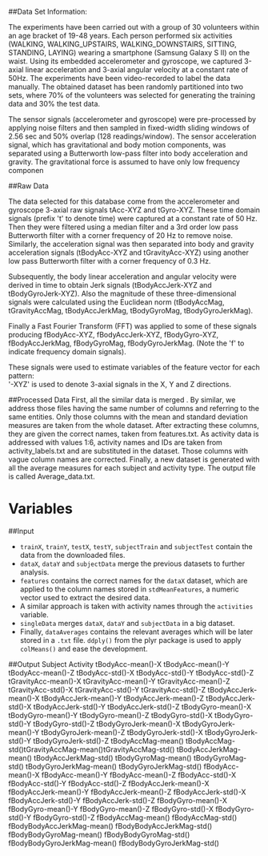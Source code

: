 
##Data Set Information:

The experiments have been carried out with a group of 30 volunteers within an age bracket of 19-48 years. Each person performed six activities (WALKING, WALKING_UPSTAIRS, WALKING_DOWNSTAIRS, SITTING, STANDING, LAYING) wearing a smartphone (Samsung Galaxy S II) on the waist. Using its embedded accelerometer and gyroscope, we captured 3-axial linear acceleration and 3-axial angular velocity at a constant rate of 50Hz. The experiments have been video-recorded to label the data manually. The obtained dataset has been randomly partitioned into two sets, where 70% of the volunteers was selected for generating the training data and 30% the test data. 

The sensor signals (accelerometer and gyroscope) were pre-processed by applying noise filters and then sampled in fixed-width sliding windows of 2.56 sec and 50% overlap (128 readings/window). The sensor acceleration signal, which has gravitational and body motion components, was separated using a Butterworth low-pass filter into body acceleration and gravity. The gravitational force is assumed to have only low frequency componen

##Raw Data 

The data selected for this database come from the accelerometer and gyroscope 3-axial raw signals tAcc-XYZ and tGyro-XYZ. These time domain signals (prefix 't' to denote time) were captured at a constant rate of 50 Hz. Then they were filtered using a median filter and a 3rd order low pass Butterworth filter with a corner frequency of 20 Hz to remove noise. Similarly, the acceleration signal was then separated into body and gravity acceleration signals (tBodyAcc-XYZ and tGravityAcc-XYZ) using another low pass Butterworth filter with a corner frequency of 0.3 Hz. 

Subsequently, the body linear acceleration and angular velocity were derived in time to obtain Jerk signals (tBodyAccJerk-XYZ and tBodyGyroJerk-XYZ). Also the magnitude of these three-dimensional signals were calculated using the Euclidean norm (tBodyAccMag, tGravityAccMag, tBodyAccJerkMag, tBodyGyroMag, tBodyGyroJerkMag). 

Finally a Fast Fourier Transform (FFT) was applied to some of these signals producing fBodyAcc-XYZ, fBodyAccJerk-XYZ, fBodyGyro-XYZ, fBodyAccJerkMag, fBodyGyroMag, fBodyGyroJerkMag. (Note the 'f' to indicate frequency domain signals). 

These signals were used to estimate variables of the feature vector for each pattern:  
'-XYZ' is used to denote 3-axial signals in the X, Y and Z directions.

##Processed Data
 First, all the similar data is merged . By similar, we address those files having the same number of columns and referring to the same entities.  Only those columns with the mean and standard deviation measures are taken from the whole dataset. After extracting these columns, they are given the correct names, taken from features.txt.  As activity data is addressed with values 1:6, activity names and IDs are taken from activity_labels.txt and are substituted in the dataset. Those columns with vague column names are corrected.  Finally, a new dataset is generated with all the average measures for each subject and activity type.  The output file is called Average_data.txt.

# Variables

##Input

* `trainX`, `trainY`, `testX`, `testY`, `subjectTrain` and `subjectTest` contain the data from the downloaded files.
* `dataX`, `dataY` and `subjectData` merge the previous datasets to further analysis.
* `features` contains the correct names for the `dataX` dataset, which are applied to the column names stored in `stdMeanFeatures`, a numeric vector used to extract the desired data.
* A similar approach is taken with activity names through the `activities` variable.
* `singleData` merges `dataX`, `dataY` and `subjectData` in a big dataset.
* Finally, `dataAverages` contains the relevant averages which will be later stored in a `.txt` file. `ddply()` from the plyr package is used to apply `colMeans()` and ease the development.
 
##Output 
Subject Activity tBodyAcc-mean()-X tBodyAcc-mean()-Y tBodyAcc-mean()-Z tBodyAcc-std()-X tBodyAcc-std()-Y tBodyAcc-std()-Z   tGravityAcc-mean()-X  tGravityAcc-mean()-Y tGravityAcc-mean()-Z tGravityAcc-std()-X  tGravityAcc-std()-Y tGravityAcc-std()-Z tBodyAccJerk-mean()-X tBodyAccJerk-mean()-Y tBodyAccJerk-mean()-Z tBodyAccJerk-std()-X tBodyAccJerk-std()-Y  tBodyAccJerk-std()-Z  tBodyGyro-mean()-X   tBodyGyro-mean()-Y  tBodyGyro-mean()-Z tBodyGyro-std()-X tBodyGyro-std()-Y tBodyGyro-std()-Z tBodyGyroJerk-mean()-X tBodyGyroJerk-mean()-Y tBodyGyroJerk-mean()-Z  tBodyGyroJerk-std()-X tBodyGyroJerk-std()-Y tBodyGyroJerk-std()-Z tBodyAccMag-mean() tBodyAccMag-std()tGravityAccMag-mean()tGravityAccMag-std()  tBodyAccJerkMag-mean() tBodyAccJerkMag-std()  tBodyGyroMag-mean()  tBodyGyroMag-std() tBodyGyroJerkMag-mean()   tBodyGyroJerkMag-std() fBodyAcc-mean()-X fBodyAcc-mean()-Y fBodyAcc-mean()-Z fBodyAcc-std()-X fBodyAcc-std()-Y  fBodyAcc-std()-Z  fBodyAccJerk-mean()-X  fBodyAccJerk-mean()-Y  fBodyAccJerk-mean()-Z fBodyAccJerk-std()-X  fBodyAccJerk-std()-Y fBodyAccJerk-std()-Z fBodyGyro-mean()-X fBodyGyro-mean()-Y fBodyGyro-mean()-Z fBodyGyro-std()-X  fBodyGyro-std()-Y fBodyGyro-std()-Z fBodyAccMag-mean() fBodyAccMag-std() fBodyBodyAccJerkMag-mean() fBodyBodyAccJerkMag-std() fBodyBodyGyroMag-mean() fBodyBodyGyroMag-std() fBodyBodyGyroJerkMag-mean() fBodyBodyGyroJerkMag-std() 
